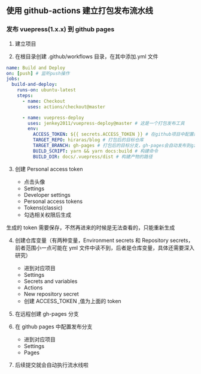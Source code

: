 ## 使用 github-actions 建立打包发布流水线

### 发布 vuepress(1.x.x) 到 github pages

1. 建立项目

2. 在根目录创建 .github/workflows 目录，在其中添加.yml 文件

```yml
name: Build and Deploy
on: [push] # 监听push操作
jobs:
  build-and-deploy:
    runs-on: ubuntu-latest
    steps:
      - name: Checkout
        uses: actions/checkout@master

      - name: vuepress-deploy
        uses: jenkey2011/vuepress-deploy@master # 这是一个打包发布工具
        env:
          ACCESS_TOKEN: ${{ secrets.ACCESS_TOKEN }} # 在github项目中配置的环境变量，值为 Personal access token 中生成的token
          TARGET_REPO: hiraras/blog # 打包后的目标仓库
          TARGET_BRANCH: gh-pages # 打包后的目标分支，gh-pages会自动发布到github pages
          BUILD_SCRIPT: yarn && yarn docs:build # 构建命令
          BUILD_DIR: docs/.vuepress/dist # 构建产物的路径
```

3. 创建 Personal access token

   - 点击头像
   - Settings
   - Developer settings
   - Personal access tokens
   - Tokens(classic)
   - 勾选相关权限后生成

生成的 token 需要保存，不然再进来的时候是无法查看的，只能重新生成

4. 创建仓库变量（有两种变量，Environment secrets 和 Repository secrets，前者范围小一点可能在 yml 文件中读不到，后者是仓库变量，具体还需要深入研究）

   - 进到对应项目
   - Settings
   - Secrets and variables
   - Actions
   - New repository secret
   - 创建 ACCESS_TOKEN ,值为上面的 token

5. 在远程创建 gh-pages 分支

6. 在 github pages 中配置发布分支

   - 进到对应项目
   - Settings
   - Pages

7. 后续提交就会自动执行流水线啦
